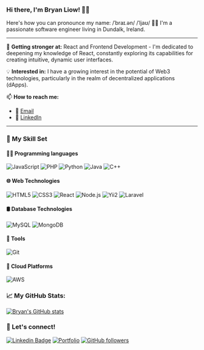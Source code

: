### Hi there, I'm Bryan Liow! 👋😄
Here's how you can pronounce my name: /ˈbraɪ.ən/ /ˈljaʊ/
👨‍💻 I'm a passionate software engineer living in Dundalk, Ireland.

---

<!-- 
🔭 **Currently working on:** [Your Project](https://github.com/your-profile/your-project-repo) - Feel free to check out my current major project. I'm exploring new frontiers and pushing my boundaries! 
-->

🌱 **Getting stronger at:** React and Frontend Development - I'm dedicated to deepening my knowledge of React, constantly exploring its capabilities for creating intuitive, dynamic user interfaces.

<!-- 
👯 **Looking to collaborate on:** I'm enthusiastic about diving into collaborative efforts in full-stack applications and Web3 projects. If you're passionate about these domains and need a committed collaborator, feel free to reach out! 
-->

💡 **Interested in:** I have a growing interest in the potential of Web3 technologies, particularly in the realm of decentralized applications (dApps).

📫 **How to reach me:** 
- 📧 [Email](mailto:bryan.zy.liow@gmail.com)
- 🔗 [LinkedIn](https://www.linkedin.com/in/zeyanliow)
<!-- 
- 🌐 [Portfolio](https://bryanliow.netlify.app/) 
-->

---

### 🚀 My Skill Set

#### 👨‍💻 Programming languages

<p>
    <img alt="JavaScript" src="https://img.shields.io/badge/-JavaScript-F7DF1E?style=flat-square&logo=javascript&logoColor=black" />
    <img alt="PHP" src="https://img.shields.io/badge/-PHP-777BB4?style=flat-square&logo=php&logoColor=white" />
    <img alt="Python" src="https://img.shields.io/badge/-Python-3776AB?style=flat-square&logo=python&logoColor=white" />
    <img alt="Java" src="https://img.shields.io/badge/-Java-007396?style=flat-square&logo=java&logoColor=white" />
    <img alt="C++" src="https://img.shields.io/badge/-C++-00599C?style=flat-square&logo=c%2B%2B&logoColor=white" />
</p>

#### 🌐 Web Technologies

<p>
    <img alt="HTML5" src="https://img.shields.io/badge/-HTML5-E34F26?style=flat-square&logo=html5&logoColor=white" />
    <img alt="CSS3" src="https://img.shields.io/badge/-CSS3-1572B6?style=flat-square&logo=css3&logoColor=white" />
    <img alt="React" src="https://img.shields.io/badge/-React-61DAFB?style=flat-square&logo=react&logoColor=white" />
    <img alt="Node.js" src="https://img.shields.io/badge/-Node.js-339933?style=flat-square&logo=node.js&logoColor=white" />
    <img alt="Yii2" src="https://img.shields.io/badge/-Yii2-007396?style=flat-square&logo=yii&logoColor=white" />
    <img alt="Laravel" src="https://img.shields.io/badge/-Laravel-FF2D20?style=flat-square&logo=laravel&logoColor=white" />
</p>

#### 🛢 Database Technologies

<p>
    <img alt="MySQL" src="https://img.shields.io/badge/-MySQL-4479A1?style=flat-square&logo=mysql&logoColor=white" />
    <img alt="MongoDB" src="https://img.shields.io/badge/-MongoDB-47A248?style=flat-square&logo=mongodb&logoColor=white" />
</p>

#### 🔧 Tools

<p>
    <img alt="Git" src="https://img.shields.io/badge/-Git-F05032?style=flat-square&logo=git&logoColor=white" />
</p>

#### 🚀 Cloud Platforms

<p>
    <img alt="AWS" src="https://img.shields.io/badge/-AWS-232F3E?style=flat-square&logo=amazon-aws&logoColor=white" />
</p>

### 📈 My GitHub Stats:

[![Bryan's GitHub stats](https://github-readme-stats.vercel.app/api?username=BryanLiow&show_icons=true&theme=radical)](https://github.com/BryanLiow)

### 🔗 Let's connect!

[![Linkedin Badge](https://img.shields.io/badge/-BryanLiow-blue?style=flat-square&logo=Linkedin&logoColor=white&link=https://www.linkedin.com/in/BryanLiow/)](https://www.linkedin.com/in/zeyanliow/) 
[![Portfolio](https://img.shields.io/badge/My_Portfolio-View_Now-blue?style=flat-square&logo=appveyor)](https://bryanliow.netlify.app/)
[![GitHub followers](https://img.shields.io/github/followers/BryanLiow?label=Follow&style=social)](https://github.com/BryanLiow/?tab=follow)

